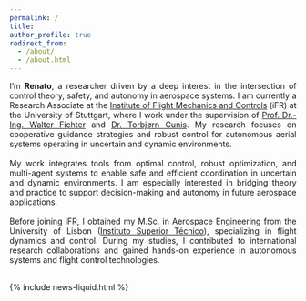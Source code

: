 ```yaml
---
permalink: /
title: 
author_profile: true
redirect_from: 
  - /about/
  - /about.html
---
```


<!-- <h2 class="news-title-heading"> About me </h2> -->

<div class="news-content" style="text-align: justify;">
I’m <strong>Renato</strong>, a researcher driven by a deep interest in the intersection of control theory, safety, and autonomy in aerospace systems. I am currently a Research Associate at the <a href="https://www.ifr.uni-stuttgart.de/">Institute of Flight Mechanics and Controls</a> (iFR) at the University of Stuttgart, where I work under the supervision of <a href="https://www.ifr.uni-stuttgart.de/institut/team/Fichter/">Prof. Dr.-Ing. Walter Fichter</a> and <a href="https://www.ifr.uni-stuttgart.de/en/institute/team/Cunis/">Dr. Torbj&oslash;rn Cunis</a>. My research focuses on cooperative guidance strategies and robust control for autonomous aerial systems operating in uncertain and dynamic environments.
  <br><br>
  My work integrates tools from optimal control, robust optimization, and multi-agent systems to enable safe and efficient coordination in uncertain and dynamic environments. I am especially interested in bridging theory and practice to support decision-making and autonomy in future aerospace applications.
  <br><br>
  Before joining iFR, I obtained my M.Sc. in Aerospace Engineering from the University of Lisbon (<a href="https://tecnico.ulisboa.pt/en/">Instituto Superior Técnico</a>), specializing in flight dynamics and control. During my studies, I contributed to international research collaborations and gained hands-on experience in autonomous systems and flight control technologies.
  <br><br>
  <!-- You can download my CV <a href="path/to/your-cv.pdf" target="_blank">here</a>. -->
</div>

{% include news-liquid.html %}
